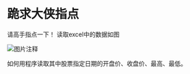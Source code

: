 # 跪求大侠指点

请高手指点一下！
读取excel中的数据如图

![图片注释](http://storage-uqer.datayes.com/584fc94d6740ec00522bda8a/6ec1abe4-b983-11e7-9497-0242ac140002)

如何用程序读取其中股票指定日期的开盘价、收盘价、最高、最低。
